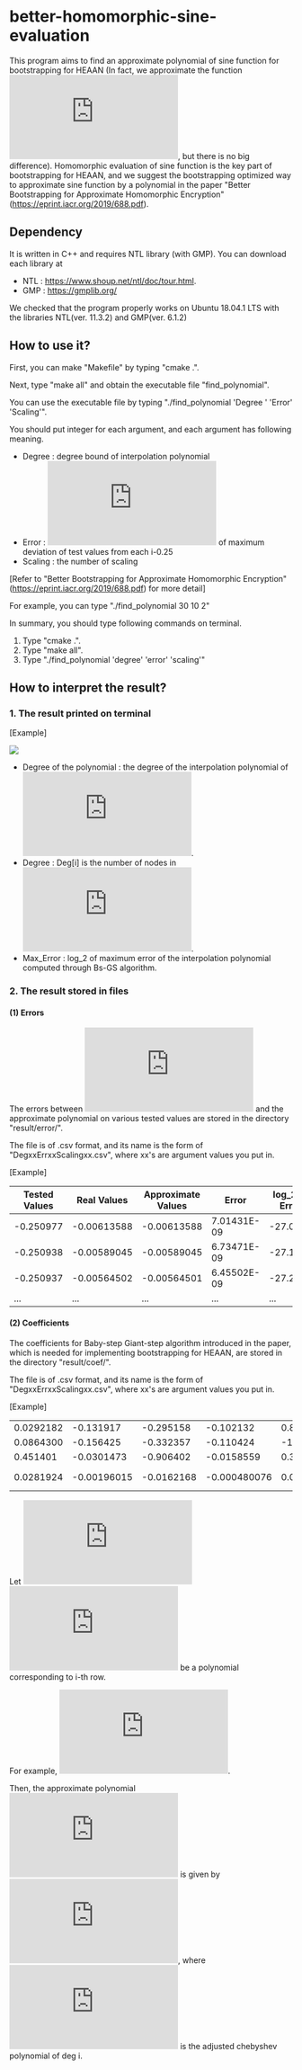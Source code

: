 ﻿# better-homomorphic-sine-evaluation

This program aims to find an approximate polynomial of sine function for bootstrapping for HEAAN (In fact, we approximate the function ![](http://latex.codecogs.com/gif.latex?%5Ccos%282%20%5Cpi%20x%29), but there is no big difference). Homomorphic evaluation of sine function is the key part of bootstrapping for HEAAN, and we suggest the bootstrapping optimized way to approximate sine function by a polynomial in the paper "Better Bootstrapping for Approximate Homomorphic Encryption" (https://eprint.iacr.org/2019/688.pdf). 



## Dependency

It is written in C++ and requires NTL library (with GMP).
You can download each library at 
 - NTL : https://www.shoup.net/ntl/doc/tour.html.
 - GMP : https://gmplib.org/

We checked that the program properly works on Ubuntu 18.04.1 LTS with the libraries NTL(ver. 11.3.2) and GMP(ver. 6.1.2)

## How to use it?

First, you can make "Makefile" by typing "cmake .".

Next, type "make all" and obtain the executable file "find_polynomial". 

You can use the executable file by typing "./find_polynomial 'Degree '
'Error' 'Scaling'". 

You should put integer for each argument, and each argument has following meaning.

 - Degree : degree bound of interpolation polynomial 
 - Error : ![](http://latex.codecogs.com/gif.latex?-%5Clog_2) of maximum deviation of test values from each i-0.25
 - Scaling :  the number of scaling
 
[Refer to "Better Bootstrapping for Approximate Homomorphic Encryption" (https://eprint.iacr.org/2019/688.pdf) for more detail]

For example, you can type "./find_polynomial 30 10 2"

In summary, you should type following commands on terminal.
 1. Type "cmake .". 
 2. Type "make all".
 3. Type "./find_polynomial 'degree' 'error' 'scaling'" 


## How to interpret the result?
### 1. The result printed on terminal

[Example]

![](https://user-images.githubusercontent.com/30550389/63686143-1b1d2a80-c83c-11e9-9769-1ab1bcbb8ceb.png)

 - Degree of the polynomial : the degree of the interpolation polynomial of ![](http://latex.codecogs.com/gif.latex?%5Ccos%282%20%5Cpi%20x%29).
 - Degree : Deg[i] is the number of nodes in ![](http://latex.codecogs.com/gif.latex?I_i%20%3D%20%5Bi-0.25-e%2C%20i-0.25&plus;e%5D).
 - Max_Error : log_2 of maximum error of the interpolation polynomial computed through Bs-GS algorithm.


### 2. The result stored in files

#### (1) Errors
The errors between ![](http://latex.codecogs.com/gif.latex?%5Ccos%282%20%5Cpi%20x%29) and the approximate polynomial on various tested values are stored in the directory "result/error/".

The file is of .csv format, and its name is the form of "DegxxErrxxScalingxx.csv", where xx's are argument values you put in.

[Example]

|Tested Values|Real Values|Approximate Values|Error|log_2 of Error|
|--       |--         |--         |--         |--      |
|-0.250977|-0.00613588|-0.00613588|7.01431E-09|-27.0871|
|-0.250938|-0.00589045|-0.00589045|6.73471E-09|-27.1457|
|-0.250937|-0.00564502|-0.00564501|6.45502E-09|-27.2069|
|...      |...        |...        |...        |...     |


#### (2) Coefficients    
The coefficients for Baby-step Giant-step algorithm introduced in the paper, which is needed for implementing bootstrapping for HEAAN, are stored in the directory "result/coef/".

The file is of .csv format, and its name is the form of "DegxxErrxxScalingxx.csv", where xx's are argument values you put in.

[Example]

|||||||||
|--|--|--|--|--|--|--|--|
|0.0292182|-0.131917|-0.295158|-0.102132|0.857435|-0.0648289|0.384785|-0.0222439|
|0.0864300|-0.156425|-0.332357|-0.110424|-1.38072|-0.0652592|0.771865| -0.0215346|
|0.451401|-0.0301473|-0.906402|-0.0158559|0.394436|-0.00718066|-0.138797|-0.00200036|
|0.0281924|-0.00196015|-0.0162168|-0.000480076|0.000828514|-6.78823E-05| -0.000500756|0|

Let ![](http://latex.codecogs.com/gif.latex?q_i%28x%29) ![](http://latex.codecogs.com/gif.latex?%24%28i%3D1%2C2%2C3%2C4%29%24) be a polynomial corresponding to i-th row.

For example, ![](http://latex.codecogs.com/gif.latex?q_1%28x%29%20%3D%200.0292182%20-%200.131917%20x%20-0.295158%20x%5E2%20&plus;%20%5Ccdots%20-0.0222439%20x%5E7). 

Then, the approximate polynomial ![](http://latex.codecogs.com/gif.latex?p%28x%29) is given by ![](http://latex.codecogs.com/gif.latex?p%28x%29%20%3D%20q_1%28x%29%20&plus;%20q_2%28x%29%5Ccdot%20T_8%28x%29%20&plus;%20%28q_3%28x%29%20&plus;%20q_4%28x%29%20%5Ccdot%20T_8%28x%29%29%20%5Ccdot%20T_%7B16%7D%28x%29), where ![](http://latex.codecogs.com/gif.latex?T_i%28x%29) is the adjusted chebyshev polynomial of deg i.
